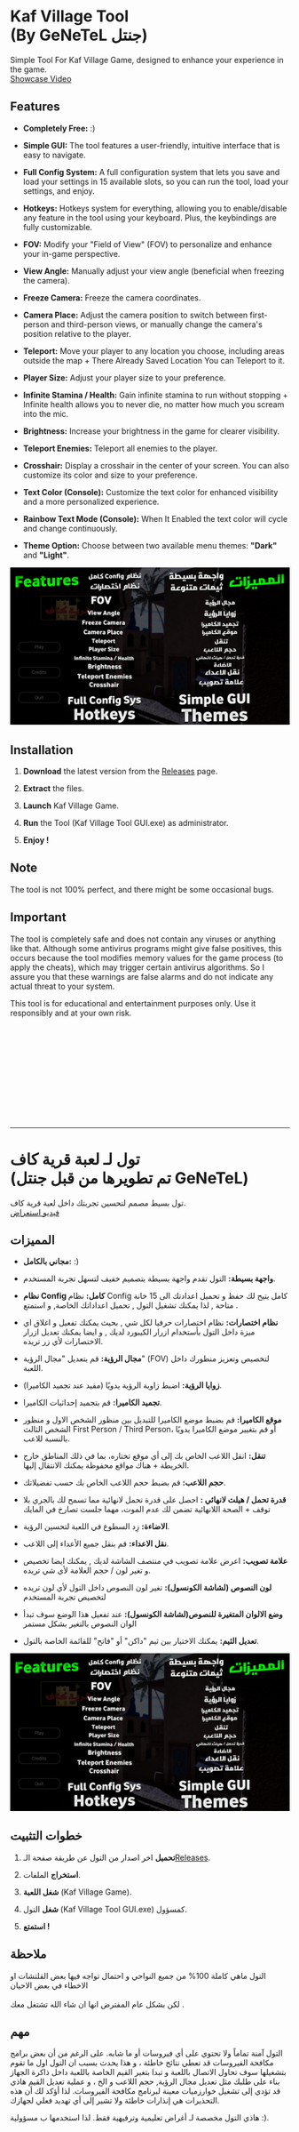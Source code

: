 # Kaf Village Tool <br/>(By GeNeTeL جنتل) 

Simple Tool For Kaf Village Game, designed to enhance your experience in the game.
<br> [Showcase Video](https://www.youtube.com/watch?v=jGvshWkjp64)

## Features
- **Completely Free:** :)

- **Simple GUI:** The tool features a user-friendly, intuitive interface that is easy to navigate.

- **Full Config System:** A full configuration system that lets you save and load your settings in 15 available slots, so you can run the tool, load your settings, and enjoy.

- **Hotkeys:** Hotkeys system for everything, allowing you to enable/disable any feature in the tool using your keyboard. Plus, the keybindings are fully customizable.

- **FOV:** Modify your "Field of View" (FOV) to personalize and enhance your in-game perspective.

- **View Angle:** Manually adjust your view angle (beneficial when freezing the camera).

- **Freeze Camera:** Freeze the camera coordinates.

- **Camera Place:** Adjust the camera position to switch between first-person and third-person views, or manually change the camera's position relative to the player.

- **Teleport:** Move your player to any location you choose, including areas outside the map + There Already Saved Location You can Teleport to it.

- **Player Size:** Adjust your player size to your preference.

- **Infinite Stamina / Health:** Gain infinite stamina to run without stopping + Infinite health allows you to never die, no matter how much you scream into the mic.

- **Brightness:** Increase your brightness in the game for clearer visibility.

- **Teleport Enemies:** Teleport all enemies to the player.

- **Crosshair:** Display a crosshair in the center of your screen. You can also customize its color and size to your preference.

- **Text Color (Console):**  Customize the text color for enhanced visibility and a more personalized experience.

- **Rainbow Text Mode (Console):** When It Enabled the text color will cycle and change continuously.

- **Theme Option:** Choose between two available menu themes: **"Dark"** and **"Light"**.

![Features](https://github.com/iGeNeTeL/KafVillage/blob/main/Images/Features.jpg)

## Installation
1. **Download** the latest version from the [Releases](https://github.com/iGeNeTeL/KafVillage/releases) page.
   
2. **Extract** the files.
   
3. **Launch** Kaf Village Game.
   
4. **Run** the Tool (Kaf Village Tool GUI.exe) as administrator.
   
5. **Enjoy !**


## Note
The tool is not 100% perfect, and there might be some occasional bugs.



## Important
The tool is completely safe and does not contain any viruses or anything like that. Although some antivirus programs might give false positives, this occurs because the tool modifies memory values for the game process (to apply the cheats), which may trigger certain antivirus algorithms. 
So I assure you that these warnings are false alarms and do not indicate any actual threat to your system.

This tool is for educational and entertainment purposes only. Use it responsibly and at your own risk.

</br>
</br>
</br>
</br>
</br>
</br>
</br>
</br>
</br>
</br>

----------------------------------------------------------------------------

# تول لـ لعبة قرية كاف <br/> (تم تطويرها من قبل جنتل GeNeTeL)

تول بسيط مصمم لتحسين تجربتك داخل لعبة قرية كاف.<br/>
 [فيديو استعراض](https://www.youtube.com/watch?v=jGvshWkjp64)
 
## المميزات
- **مجاني بالكامل:** :)

- **واجهة بسيطة:** التول تقدم واجهة بسيطة بتصميم خفيف لتسهل تجربة المستخدم.

- **نظام Config كامل:** نظام Config كامل يتيح لك حفظ و تحميل اعدادتك الى 15 خانة متاحة , لذا يمكنك تشغيل التول , تحميل اعداداتك الخاصة, و استمتع .

- **نظام اختصارات:** نظام اختصارات حرفيا لكل شي , بحيث يمكنك تفعيل و اغلاق اي ميزة داخل التول بأستخدام ازرار الكيبورد لديك , و ايضا يمكنك تعديل ازرار الاختصارات لأي زر تريده.
 
- **مجال الرؤية:** قم بتعديل "مجال الرؤية" (FOV) لتخصيص وتعزيز منظورك داخل اللعبة.

- **زوايا الرؤية:** اضبط زاوية الرؤية يدويًا (مفيد عند تجميد الكاميرا).

- **تجميد الكاميرا:** قم بتجميد إحداثيات الكاميرا.

- **موقع الكاميرا:** قم بضبط موضع الكاميرا للتبديل بين منظور الشخص الاول و منظور الشخص الثالث First Person / Third Person، أو قم بتغيير موضع الكاميرا يدويًا بالنسبة للاعب.

- **تنقل:** انقل اللاعب الخاص بك إلى أي موقع تختاره، بما في ذلك المناطق خارج الخريطة + هناك مواقع محفوظة يمكنك الانتقال إليها.

- **حجم اللاعب:** قم بضبط حجم اللاعب الخاص بك حسب تفضيلاتك.

- **قدرة تحمل / هيلث لانهائي :** احصل على قدرة تحمل لانهائية مما تسمح لك بالجري بلا توقف + الصحة اللانهائية تضمن لك عدم الموت، مهما جلست تصارخ في المايك

- **الاضاءة:** زِد السطوع في اللعبة لتحسين الرؤية.

- **نقل الاعداء:** قم بنقل جميع الأعداء إلى اللاعب.

- **علامة تصويب:** اعرض علامة تصويب في منتصف الشاشة لديك , يمكنك ايضا تخصيص و تغير لون / حجم العلامة لأي شي تريده. 

- **لون النصوص (لشاشة الكونسول):** تغير لون النصوص داخل التول لأي لون تريده لتخصيص تجربة المستخدم

- **وضع الالوان المتغيرة للنصوص(لشاشة الكونسول):** عند تفعيل هذا الوضع سوف تبدأ الوان النصوص بالتغير بشكل مستمر

- **تعديل الثيم:** يمكنك الاختيار بين ثيم "داكن" أو "فاتح" للقائمة الخاصة بالتول. 
  
  
![المميزات](https://github.com/iGeNeTeL/KafVillage/blob/main/Images/Features.jpg)

## خطوات التثبيت
1. **تحميل** اخر اصدار من التول عن طريقة صفحة الـ[Releases](https://github.com/iGeNeTeL/KafVillage/releases).
   
2. **استخراج** الملفات.
   
3. **شغل اللعبة** (Kaf Village Game).
   
4. **شغل** التول (Kaf Village Tool GUI.exe) كمسؤول.
   
5. **استمتع !**


## ملاحظة
التول ماهي كاملة 100% من جميع النواحي و احتمال تواجه فيها بعض القلتشات او الاخطاء في بعض الاحيان <br/><br/> لكن بشكل عام المفترض انها ان شاء الله تشتغل معك .



## مهم
التول آمنة تماماً ولا تحتوي على أي فيروسات أو ما شابه. على الرغم من أن بعض برامج مكافحة الفيروسات قد تعطي نتائج خاطئة ، و هذا يحدث بسبب ان التول اول ما تقوم بتشغيلها سوف تحاول الاتصال باللعبة و تبدا بتغير القيم الخاصة باللعبة داخل ذاكرة الجهاز بناء على طلبك مثل تعديل مجال الرؤية, حجم اللاعب و الخ ، و عملية تعديل القيم هاذي قد تؤدي إلى تشغيل خوارزميات معينة لبرنامج مكافحة الفيروسات. 
لذا أؤكد لك أن هذه التحذيرات هي إنذارات خاطئة ولا تشير إلى أي تهديد فعلي لجهازك.

هاذي التول مخصصة لـ أغراض تعليمية وترفيهية فقط. لذا استخدمها ب مسؤولية :).

